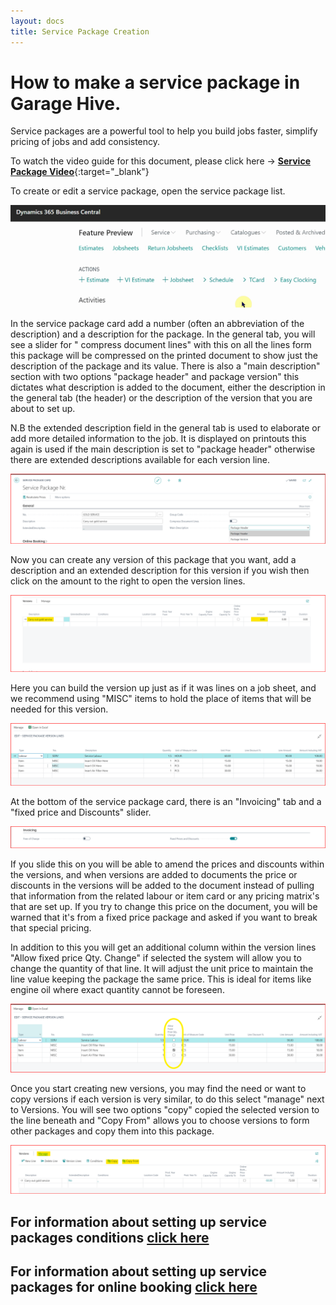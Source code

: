 ```yaml
---
layout: docs
title: Service Package Creation
---
```


# How to make a service package in Garage Hive.
Service packages are a powerful tool to help you build jobs faster, simplify pricing of jobs and add consistency. 

To watch the video guide for this document, please click here -> [**Service Package Video**](http://www.youtube.com/watch?v=J1-KVnbnBLs){:target="_blank"}

To create or edit a service package, open the service package list. 

![](media/create-service-package-gif.gif)

In the service package card add a number (often an abbreviation of the description) and a description for the package. 
In the general tab, you will see a slider for " compress document lines" with this on all the lines form this package will be compressed on the printed document to show just the description of the package and its value.
There is also a "main description" section with two options "package header" and package version" this dictates what description is added to the document, either the description in the general tab (the header) or the description of the version that you are about to set up. 

N.B the extended description field in the general tab is used to elaborate or add more detailed information to the job. It is displayed on printouts this again is used if the main description is set to "package header" otherwise there are extended descriptions available for each version line. 

![](media/service-package-general.png)

Now you can create any version of this package that you want, add a description and an extended description for this version if you wish then click on the amount to the right to open the version lines. 

![](media/service-package-version.png)

Here you can build the version up just as if it was lines on a job sheet, and we recommend using "MISC" items to hold the place of items that will be needed for this version. 

![](media/service-package-version-lines.png)

At the bottom of the service package card, there is an "Invoicing" tab and a "fixed price and Discounts" slider.

![](media/service-package-invoicing.png)

If you slide this on you will be able to amend the prices and discounts within the versions, and when versions are added to documents the price or discounts in the versions will be added to the document instead of pulling that information from the related labour or item card or any pricing matrix's that are set up. If you try to change this price on the document, you will be warned that it's from a fixed price package and asked if you want to break that special pricing. 

In addition to this you will get an additional column within the version lines "Allow fixed price Qty. Change" if selected the system will allow you to change the quantity of that line. It will adjust the unit price to maintain the line value keeping the package the same price. This is ideal for items like engine oil where exact quantity cannot be foreseen.

![](media/service-package-version-lines-fixed.png)

Once you start creating new versions, you may find the need or want to copy versions if each version is very similar, to do this select "manage" next to Versions. You will see two options "copy" copied the selected version to the line beneath and "Copy From" allows you to choose versions to form other packages and copy them into this package.

![](media/service-package-manage.png)

## For information about setting up service packages conditions [click here](/docs/service-package-conditions.html)

## For information about setting up service packages for online booking [click here](/docs/garagehive-onlinebooking-service-packages.html)
